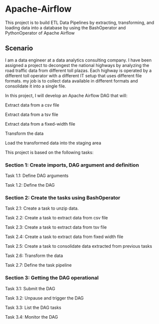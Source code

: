 # Apache-Airflow
This project is to build ETL Data Pipelines by extracting, transforming, and loading data into a database by using the BashOperator and PythonOperator of Apache Airflow

## Scenario
I am a data engineer at a data analytics consulting company. I have been assigned a project to decongest the national highways by analyzing the road traffic data from different toll plazas. Each highway is operated by a different toll operator with a different IT setup that uses different file formats. my job is to collect data available in different formats and consolidate it into a single file.

In this project, I will develop an Apache Airflow DAG that will:

Extract data from a csv file

Extract data from a tsv file

Extract data from a fixed-width file

Transform the data

Load the transformed data into the staging area

This project is based on the following tasks:

### Section 1: Create imports, DAG argument and definition

Task 1.1: Define DAG arguments

Task 1.2: Define the DAG

### Section 2: Create the tasks using BashOperator

Task 2.1: Create a task to unzip data.

Task 2.2: Create a task to extract data from csv file

Task 2.3: Create a task to extract data from tsv file

Task 2.4: Create a task to extract data from fixed width file

Task 2.5: Create a task to consolidate data extracted from previous tasks

Task 2.6: Transform the data

Task 2.7: Define the task pipeline

### Section 3: Getting the DAG operational

Task 3.1: Submit the DAG

Task 3.2: Unpause and trigger the DAG

Task 3.3: List the DAG tasks

Task 3.4: Monitor the DAG
